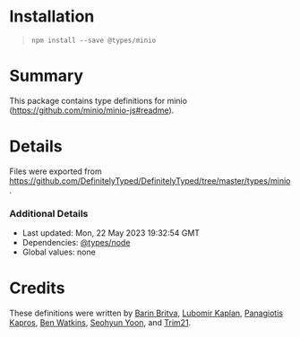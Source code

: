 # Installation
> `npm install --save @types/minio`

# Summary
This package contains type definitions for minio (https://github.com/minio/minio-js#readme).

# Details
Files were exported from https://github.com/DefinitelyTyped/DefinitelyTyped/tree/master/types/minio.

### Additional Details
 * Last updated: Mon, 22 May 2023 19:32:54 GMT
 * Dependencies: [@types/node](https://npmjs.com/package/@types/node)
 * Global values: none

# Credits
These definitions were written by [Barin Britva](https://github.com/barinbritva), [Lubomir Kaplan](https://github.com/castorw), [Panagiotis Kapros](https://github.com/loremaps), [Ben Watkins](https://github.com/OutdatedVersion), [Seohyun Yoon](https://github.com/seohyun0120), and [Trim21](https://github.com/trim21).
